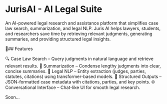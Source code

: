 # JurisAI - AI Legal Suite

An AI-powered legal research and assistance platform that simplifies case law search, summarization, and legal NLP. Juris AI helps lawyers, students, and researchers save time by retrieving relevant judgments, generating summaries, and providing structured legal insights.

🚀## Features

🔍 Case Law Search – Query judgments in natural language and retrieve relevant results.
📝 Summarization – Condense lengthy judgments into clear, concise summaries.
📑 Legal NLP – Entity extraction (judges, parties, statutes, citations) using transformer-based models.
📂 Structured Outputs – JSON-formatted case metadata with citations, parties, and key points.
🌐 Conversational Interface – Chat-like UI for smooth legal research.

Soon...
